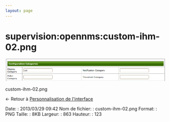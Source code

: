 ```yaml
---
layout: page
---
```


supervision:opennms:custom-ihm-02.png
=====================================

[![custom-ihm-02.png](../../../assets/media/supervision/opennms/custom-ihm-02.png@cache=&w=863&h=123 "custom-ihm-02.png")](../../../assets/media/supervision/opennms/custom-ihm-02.png@cache= "Afficher le fichier original")

custom-ihm-02.png

← Retour à [Personnalisation de
l'interface](../../../opennms/custom-ihm.html "opennms:custom-ihm")

Date:
:   2013/03/29 09:42
Nom de fichier:
:   custom-ihm-02.png
Format:
:   PNG
Taille:
:   8KB
Largeur:
:   863
Hauteur:
:   123

